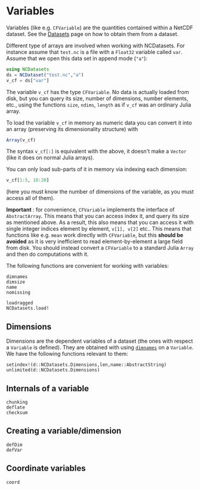 # Variables

Variables (like e.g. `CFVariable`) are the quantities contained within a NetCDF dataset. See the [Datasets](@ref) page on how to obtain them from a dataset.

Different type of arrays are involved when working with NCDatasets. For instance assume that `test.nc` is a file with a `Float32` variable called `var`. Assume that we open this data set in append mode (`"a"`):

```julia
using NCDatasets
ds = NCDataset("test.nc","a")
v_cf = ds["var"]
```

The variable `v_cf` has the type `CFVariable`. No data is actually loaded from disk, but you can query its size, number of dimensions, number elements, etc., using the functions `size`, `ndims`, `length` as if `v_cf` was an ordinary Julia array.

To load the variable `v_cf` in memory as numeric data you can convert it into an array (preserving its dimensionality structure) with
```julia
Array(v_cf)
```
The syntax `v_cf[:]` is equivalent with the above, it doesn't make a `Vector` (like it does on normal Julia arrays).

You can only load sub-parts of it in memory via indexing each dimension:
```julia
v_cf[1:5, 10:20]
```
(here you must know the number of dimensions of the variable, as you must access all of them).

**Important** : for convenience, `CFVariable` implements the interface of `AbstractArray`. This means that you can access index it, and query its size as mentioned above. As a result, this also means that you can access it with single integer indices element by element, `v[1], v[2]` etc.. This means that functions like e.g. `mean` work directly with `CFVariable`, but this **should be avoided** as it is very inefficient to read element-by-element a large field from disk. You should instead convert a `CFVariable` to a standard Julia `Array` and then do computations with it.


The following functions are convenient for working with variables:
```@docs
dimnames
dimsize
name
nomissing
```

```@docs
loadragged
NCDatasets.load!
```

## Dimensions
Dimensions are the dependent variables of a dataset (the ones with respect a `Variable` is defined). They are obtained with using [`dimnames`](@ref) on a `Variable`. We have the following functions relevant to them:

```@docs
setindex!(d::NCDatasets.Dimensions,len,name::AbstractString)
unlimited(d::NCDatasets.Dimensions)
```

## Internals of a variable
```@docs
chunking
deflate
checksum
```

## Creating a variable/dimension
```@doc
defDim
defVar
```

## Coordinate variables
```@docs
coord
```
